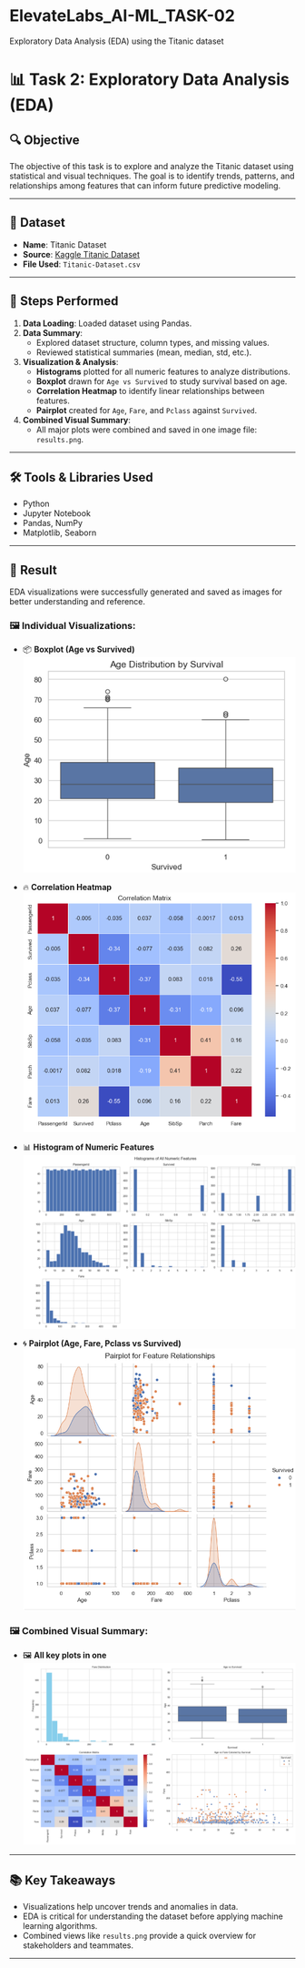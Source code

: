# ElevateLabs_AI-ML_TASK-02  
Exploratory Data Analysis (EDA) using the Titanic dataset

# 📊 Task 2: Exploratory Data Analysis (EDA)

## 🔍 Objective  
The objective of this task is to explore and analyze the Titanic dataset using statistical and visual techniques. The goal is to identify trends, patterns, and relationships among features that can inform future predictive modeling.

---

## 📁 Dataset

- **Name**: Titanic Dataset  
- **Source**: [Kaggle Titanic Dataset](https://www.kaggle.com/datasets/yasserh/titanic-dataset)  
- **File Used**: `Titanic-Dataset.csv`

---

## 🚀 Steps Performed

1. **Data Loading**: Loaded dataset using Pandas.
2. **Data Summary**:
   - Explored dataset structure, column types, and missing values.
   - Reviewed statistical summaries (mean, median, std, etc.).
3. **Visualization & Analysis**:
   - **Histograms** plotted for all numeric features to analyze distributions.
   - **Boxplot** drawn for `Age vs Survived` to study survival based on age.
   - **Correlation Heatmap** to identify linear relationships between features.
   - **Pairplot** created for `Age`, `Fare`, and `Pclass` against `Survived`.
4. **Combined Visual Summary**:
   - All major plots were combined and saved in one image file: `results.png`.

---

## 🛠 Tools & Libraries Used

- Python
- Jupyter Notebook
- Pandas, NumPy
- Matplotlib, Seaborn

---

## 📎 Result

EDA visualizations were successfully generated and saved as images for better understanding and reference.

### 🖼️ Individual Visualizations:
- 📦 **Boxplot (Age vs Survived)**  
  ![Boxplot](Boxplot%20Age%20vs%20Survived.png)

- 🔥 **Correlation Heatmap**  
  ![Heatmap](Correlation%20Matrix.png)

- 📊 **Histogram of Numeric Features**  
  ![Histogram](Histogram%20of%20Numerical%20Features.png)

- 🌀 **Pairplot (Age, Fare, Pclass vs Survived)**  
  ![Pairplot](Pairplot.png)

### 🖼️ Combined Visual Summary:
- 🖼️ **All key plots in one**  
  ![Combined](results.png)

---

## 📚 Key Takeaways

- Visualizations help uncover trends and anomalies in data.
- EDA is critical for understanding the dataset before applying machine learning algorithms.
- Combined views like `results.png` provide a quick overview for stakeholders and teammates.

---
